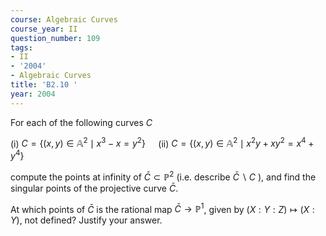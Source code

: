 ```yaml
---
course: Algebraic Curves
course_year: II
question_number: 109
tags:
- II
- '2004'
- Algebraic Curves
title: 'B2.10 '
year: 2004
---
```



For each of the following curves $C$

(i) $C=\left\{(x, y) \in \mathbb{A}^{2} \mid x^{3}-x=y^{2}\right\} \quad$ (ii) $C=\left\{(x, y) \in \mathbb{A}^{2} \mid x^{2} y+x y^{2}=x^{4}+y^{4}\right\}$

compute the points at infinity of $\bar{C} \subset \mathbb{P}^{2}$ (i.e. describe $\bar{C} \backslash C$ ), and find the singular points of the projective curve $\bar{C}$.

At which points of $\bar{C}$ is the rational map $\bar{C} \rightarrow \mathbb{P}^{1}$, given by $(X: Y: Z) \mapsto(X: Y)$, not defined? Justify your answer.